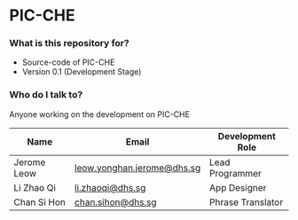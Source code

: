 # PIC-CHE #

### What is this repository for? ###

* Source-code of PIC-CHE
* Version 0.1 (Development Stage)

### Who do I talk to? ###

Anyone working on the development on PIC-CHE

Name | Email | Development Role
----| ----- | ----------------
Jerome Leow | <leow.yonghan.jerome@dhs.sg> | Lead Programmer
Li Zhao Qi | <li.zhaoqi@dhs.sg> | App Designer
Chan Si Hon | <chan.sihon@dhs.sg> | Phrase Translator